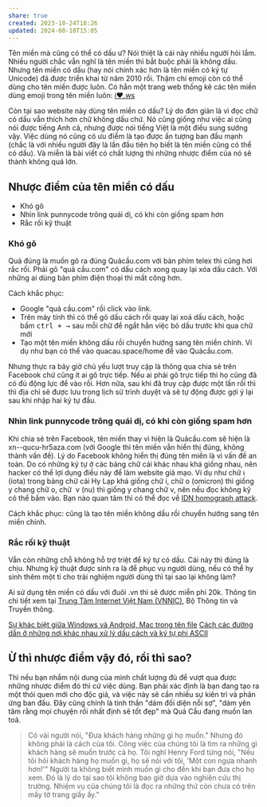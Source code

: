 ```yaml
---
share: true
created: 2023-10-24T18:26
updated: 2024-08-18T15:05
---
```

Tên miền mà cũng có thể có dấu ư? Nói thiệt là cái này nhiều người hỏi lắm. Nhiều người chắc vẫn nghĩ là tên miền thì bắt buộc phải là không dấu. Nhưng tên miền có dấu (hay nói chính xác hơn là tên miền có ký tự Unicode) đã được triển khai từ năm 2010 rồi. Thậm chí emoji còn có thể dùng cho tên miền được luôn. Có hẳn một trang web thống kê các tên miền dùng emoji trong tên miền luôn: [i❤️.ws](https://xn--i-7iq.ws/)

Còn tại sao website này dùng tên miền có dấu? Lý do đơn giản là vì đọc chữ có dấu vẫn thích hơn chữ không dấu chứ. Nó cũng giống như việc ai cũng nói được tiếng Anh cả, nhưng được nói tiếng Việt là một điều sung sướng vậy. Việc dùng nó cũng có ưu điểm là tạo được ấn tượng ban đầu mạnh (chắc là với nhiều người đây là lần đầu tiên họ biết là tên miền cũng có thể có dấu). Và miễn là bài viết có chất lượng thì những nhược điểm của nó sẽ thành không quá lớn.

## Nhược điểm của tên miền có dấu
- Khó gõ
- Nhìn link punnycode trông quái dị, có khi còn giống spam hơn
- Rắc rối kỹ thuật

### Khó gõ
Quả đúng là muốn gõ ra đúng Quảcầu.com với bàn phím telex thì cũng hơi rắc rối. Phải gõ "quả cầu.com" có dấu cách xong quay lại xóa dấu cách. Với những ai dùng bàn phím điện thoại thì mất công hơn.

Cách khắc phục:

- Google "quả cầu.com" rồi click vào link.
- Trên máy tính thì có thể gõ dấu cách rồi quay lại xoá dấu cách, hoặc bấm <kbd>ctrl + →</kbd> sau mỗi chữ để ngắt hẳn việc bỏ dấu trước khi qua chữ mới
- Tạo một tên miền không dấu rồi chuyển hướng sang tên miền chính. Ví dụ như bạn có thể vào quacau.space/home để vào Quảcầu.com.

Nhưng thực ra bây giờ chủ yếu lượt truy cập là thông qua chia sẻ trên Facebook chứ cũng ít ai gõ trực tiếp. Nếu ai phải gõ trực tiếp thì họ cũng đã có đủ động lực để vào rồi. Hơn nữa, sau khi đã truy cập được một lần rồi thì thì địa chỉ sẽ được lưu trong lịch sử trình duyệt và sẽ tự động được gợi ý lại sau khi nhập hai ký tự đầu.

### Nhìn link punnycode trông quái dị, có khi còn giống spam hơn
Khi chia sẻ trên Facebook, tên miền thay vì hiện là Quảcầu.com sẽ hiện là xn--qucu-hr5aza.com (với Google thì tên miền vẫn hiển thị đúng, không thành vấn đề). Lý do Facebook không hiển thị đúng tên miền là vì vấn đề an toàn. Do có những ký tự ở các bảng chữ cái khác nhau khá giống nhau, nên hacker có thể lợi dụng điều này để làm website giả mạo. Ví dụ như chữ ι (iota) trong bảng chữ cái Hy Lạp khá giống chữ i, chữ ο (omicron) thì giống y chang chữ o, chữ  ν (nu) thì giống y chang chữ v, nên nếu đọc không kỹ có thể bấm vào. Bạn nào quan tâm thì có thể đọc về [IDN homograph attack](https://en.wikipedia.org/wiki/IDN_homograph_attack).

Cách khắc phục: cũng là tạo tên miền không dấu rồi chuyển hướng sang tên miền chính.

### Rắc rối kỹ thuật
Vẫn còn những chỗ không hỗ trợ triệt để ký tự có dấu. Cái này thì đúng là chịu. Nhưng kỹ thuật được sinh ra là để phục vụ người dùng, nếu có thể hy sinh thêm một tí cho trải nghiệm người dùng thì tại sao lại không làm?

Ai sử dụng tên miền có dấu với đuôi .vn thì sẽ được miễn phí 20k. Thông tin chi tiết xem tại [Trung Tâm Internet Việt Nam (VNNIC)](https://vnnic.vn/tenmientiengviet), Bộ Thông tin và Truyền thông.

[Sự khác biệt giữa Windows và Android, Mac trong tên file](../../%E2%9C%8D%EF%B8%8FL%E1%BA%ADp%20tr%C3%ACnh/H%E1%BB%87%20%C4%91i%E1%BB%81u%20h%C3%A0nh,%20path%20v%C3%A0%20terminal/S%E1%BB%B1%20kh%C3%A1c%20bi%E1%BB%87t%20gi%E1%BB%AFa%20Windows%20v%C3%A0%20Android,%20Mac%20trong%20t%C3%AAn%20file.md)
[Cách các đường dẫn ở những nơi khác nhau xử lý dấu cách và ký tự phi ASCII](../../%E2%9C%8D%EF%B8%8FL%E1%BA%ADp%20tr%C3%ACnh/Regex.%20Unicode,%20ti%E1%BA%BFng%20Vi%E1%BB%87t,%20emoji/%C4%90%C6%B0%E1%BB%9Dng%20d%E1%BA%ABn/C%C3%A1ch%20c%C3%A1c%20%C4%91%C6%B0%E1%BB%9Dng%20d%E1%BA%ABn%20%E1%BB%9F%20nh%E1%BB%AFng%20n%C6%A1i%20kh%C3%A1c%20nhau%20x%E1%BB%AD%20l%C3%BD%20d%E1%BA%A5u%20c%C3%A1ch%20v%C3%A0%20k%C3%BD%20t%E1%BB%B1%20phi%20ASCII.md)

## Ừ thì nhược điểm vậy đó, rồi thì sao?
Thì nếu bạn nhắm nội dung của mình chất lượng đủ để vượt qua được những nhược điểm đó thì cứ việc dùng. Bạn phải xác định là bạn đang tạo ra một thói quen mới cho độc giả, và việc này sẽ cần nhiều sự kiên trì và phản ứng ban đầu. Đây cũng chính là tinh thần "dám đối diện nỗi sợ", "dám yên tâm rằng mọi chuyện rồi nhất định sẽ tốt đẹp" mà Quả Cầu đang muốn lan toả.

> Có vài người nói, "Đưa khách hàng những gì họ muốn." Nhưng đó không phải là cách của tôi. Công việc của chúng tôi là tìm ra những gì khách hàng sẽ muốn trước cả họ. Tôi nghĩ Henry Ford từng nói, "Nếu tôi hỏi khách hàng họ muốn gì, họ sẽ nói với tôi, 'Một con ngựa nhanh hơn!'" Người ta không biết mình muốn gì cho đến khi bạn đưa cho họ xem. Đó là lý do tại sao tôi không bao giờ dựa vào nghiên cứu thị trường. Nhiệm vụ của chúng tôi là đọc ra những thứ còn chưa có trên mấy tờ trang giấy ấy."
